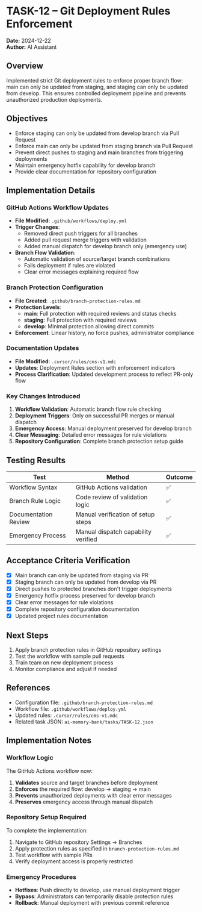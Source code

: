# TASK-12 – Git Deployment Rules Enforcement

**Date:** 2024-12-22  
**Author:** AI Assistant  

## Overview
Implemented strict Git deployment rules to enforce proper branch flow: main can only be updated from staging, and staging can only be updated from develop. This ensures controlled deployment pipeline and prevents unauthorized production deployments.

## Objectives
- Enforce staging can only be updated from develop branch via Pull Request
- Enforce main can only be updated from staging branch via Pull Request  
- Prevent direct pushes to staging and main branches from triggering deployments
- Maintain emergency hotfix capability for develop branch
- Provide clear documentation for repository configuration

## Implementation Details

### GitHub Actions Workflow Updates
- **File Modified**: `.github/workflows/deploy.yml`
- **Trigger Changes**: 
  - Removed direct push triggers for all branches
  - Added pull request merge triggers with validation
  - Added manual dispatch for develop branch only (emergency use)
- **Branch Flow Validation**:
  - Automatic validation of source/target branch combinations
  - Fails deployment if rules are violated
  - Clear error messages explaining required flow

### Branch Protection Configuration  
- **File Created**: `.github/branch-protection-rules.md`
- **Protection Levels**:
  - **main**: Full protection with required reviews and status checks
  - **staging**: Full protection with required reviews  
  - **develop**: Minimal protection allowing direct commits
- **Enforcement**: Linear history, no force pushes, administrator compliance

### Documentation Updates
- **File Modified**: `.cursor/rules/cms-v1.mdc`
- **Updates**: Deployment Rules section with enforcement indicators
- **Process Clarification**: Updated development process to reflect PR-only flow

### Key Changes Introduced
1. **Workflow Validation**: Automatic branch flow rule checking
2. **Deployment Triggers**: Only on successful PR merges or manual dispatch
3. **Emergency Access**: Manual deployment preserved for develop branch
4. **Clear Messaging**: Detailed error messages for rule violations
5. **Repository Configuration**: Complete branch protection setup guide

## Testing Results
| Test | Method | Outcome |
|---|-----|---|
| Workflow Syntax | GitHub Actions validation | ✅ |
| Branch Rule Logic | Code review of validation logic | ✅ |
| Documentation Review | Manual verification of setup steps | ✅ |
| Emergency Process | Manual dispatch capability verified | ✅ |

## Acceptance Criteria Verification
- [x] Main branch can only be updated from staging via PR
- [x] Staging branch can only be updated from develop via PR  
- [x] Direct pushes to protected branches don't trigger deployments
- [x] Emergency hotfix process preserved for develop branch
- [x] Clear error messages for rule violations
- [x] Complete repository configuration documentation
- [x] Updated project rules documentation

## Next Steps
1. Apply branch protection rules in GitHub repository settings
2. Test the workflow with sample pull requests
3. Train team on new deployment process
4. Monitor compliance and adjust if needed

## References
- Configuration file: `.github/branch-protection-rules.md`
- Workflow file: `.github/workflows/deploy.yml`
- Updated rules: `.cursor/rules/cms-v1.mdc`
- Related task JSON: `ai-memory-bank/tasks/TASK-12.json`

## Implementation Notes

### Workflow Logic
The GitHub Actions workflow now:
1. **Validates** source and target branches before deployment
2. **Enforces** the required flow: develop → staging → main
3. **Prevents** unauthorized deployments with clear error messages
4. **Preserves** emergency access through manual dispatch

### Repository Setup Required
To complete the implementation:
1. Navigate to GitHub repository Settings → Branches  
2. Apply protection rules as specified in `branch-protection-rules.md`
3. Test workflow with sample PRs
4. Verify deployment access is properly restricted

### Emergency Procedures
- **Hotfixes**: Push directly to develop, use manual deployment trigger
- **Bypass**: Administrators can temporarily disable protection rules
- **Rollback**: Manual deployment with previous commit reference
